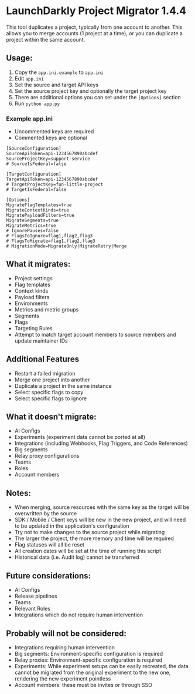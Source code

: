 # LaunchDarkly Project Migrator 1.4.4

This tool duplicates a project, typically from one account to another. This allows you to merge accounts (1 project at a time), or you can duplicate a project within the same account.

## Usage:

1. Copy the `app.ini.example` to `app.ini`
2. Edit `app.ini`
3. Set the source and target API keys
4. Set the source project key and optionally the target project key
5. There are additional options you can set under the `[Options]` section
6. Run `python app.py`

### Example app.ini

- Uncommented keys are required
- Commented keys are optional

```
[SourceConfiguration]
SourceApiToken=api-1234567890abcdef
SourceProjectKey=support-service
# SourceIsFederal=false

[TargetConfiguration]
TargetApiToken=api-1234567890abcdef
# TargetProjectKey=fun-little-project
# TargetIsFederal=false

[Options]
MigrateFlagTemplates=true
MigrateContextKinds=true
MigratePayloadFilters=true
MigrateSegments=true
MigrateMetrics=true
# IgnorePauses=false
# FlagsToIgnore=flag1,flag2,flag3
# FlagsToMigrate=flag1,flag2,flag3
# MigrationMode=MigrateOnly|MigrateRetry|Merge
```

## What it migrates:
* Project settings
* Flag templates
* Context kinds
* Payload filters
* Environments
* Metrics and metric groups
* Segments
* Flags
* Targeting Rules
* Attempt to match target account members to source members and update maintainer IDs

## Additional Features
* Restart a failed migration
* Merge one project into another
* Duplicate a project in the same instance
* Select specific flags to copy
* Select specific flags to ignore

## What it doesn't migrate:
* AI Configs
* Experiments (experiment data cannot be ported at all)
* Integrations (including Webhooks, Flag Triggers, and Code References)
* Big segments
* Relay proxy configurations
* Teams
* Roles
* Account members

## Notes:
* When merging, source resources with the same key as the target will be overwritten by the source
* SDK / Mobile / Client keys will be new in the new project, and will need to be updated in the application's configuration
* Try not to make changes to the source project while migrating
* The larger the project, the more memory and time will be required
* Flag statuses will all be reset
* All creation dates will be set at the time of running this script
* Historical data (i.e. Audit log) cannot be transferred

## Future considerations:
* AI Configs
* Release pipelines
* Teams
* Relevant Roles
* Integrations which do not require human intervention

## Probably will not be considered:
* Integrations requiring human intervention
* Big segments: Environment-specific configuration is required
* Relay proxies: Environment-specific configuration is required
* Experiments: While experiment setups can be easily recreated, the data cannot be migrated from the original experiment to the new one, rendering the new experiment pointless
* Account members: these must be invites or through SSO
